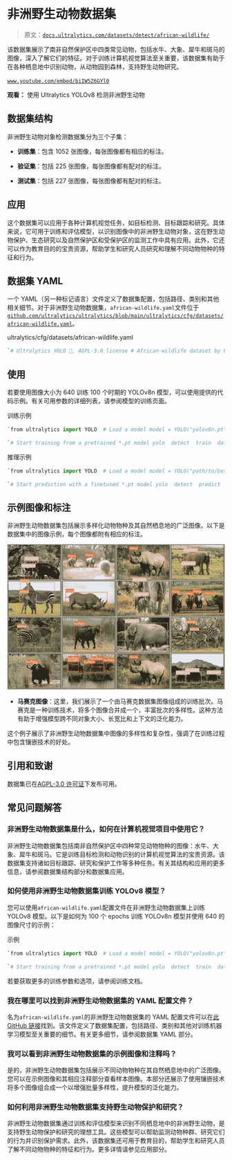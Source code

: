 # 非洲野生动物数据集

> 原文：[`docs.ultralytics.com/datasets/detect/african-wildlife/`](https://docs.ultralytics.com/datasets/detect/african-wildlife/)

该数据集展示了南非自然保护区中四类常见动物，包括水牛、大象、犀牛和斑马的图像，深入了解它们的特征。对于训练计算机视觉算法至关重要，该数据集有助于在各种栖息地中识别动物，从动物园到森林，支持野生动物研究。

[`www.youtube.com/embed/biIW5Z6GYl0`](https://www.youtube.com/embed/biIW5Z6GYl0)

**观看：** 使用 Ultralytics YOLOv8 检测非洲野生动物

## 数据集结构

非洲野生动物对象检测数据集分为三个子集：

+   **训练集**：包含 1052 张图像，每张图像都有相应的标注。

+   **验证集**：包括 225 张图像，每张图像都有配对的标注。

+   **测试集**：包括 227 张图像，每张图像都有配对的标注。

## 应用

这个数据集可以应用于各种计算机视觉任务，如目标检测、目标跟踪和研究。具体来说，它可用于训练和评估模型，以识别图像中的非洲野生动物对象，这在野生动物保护、生态研究以及自然保护区和受保护区的监测工作中具有应用。此外，它还可以作为教育目的的宝贵资源，帮助学生和研究人员研究和理解不同动物物种的特征和行为。

## 数据集 YAML

一个 YAML（另一种标记语言）文件定义了数据集配置，包括路径、类别和其他相关细节。对于非洲野生动物数据集，`african-wildlife.yaml`文件位于[`github.com/ultralytics/ultralytics/blob/main/ultralytics/cfg/datasets/african-wildlife.yaml`](https://github.com/ultralytics/ultralytics/blob/main/ultralytics/cfg/datasets/african-wildlife.yaml)。

ultralytics/cfg/datasets/african-wildlife.yaml

```py
`# Ultralytics YOLO 🚀, AGPL-3.0 license # African-wildlife dataset by Ultralytics # Documentation: https://docs.ultralytics.com/datasets/detect/african-wildlife/ # Example usage: yolo train data=african-wildlife.yaml # parent # ├── ultralytics # └── datasets #     └── african-wildlife  ← downloads here (100 MB)  # Train/val/test sets as 1) dir: path/to/imgs, 2) file: path/to/imgs.txt, or 3) list: [path/to/imgs1, path/to/imgs2, ..] path:  ../datasets/african-wildlife  # dataset root dir train:  train/images  # train images (relative to 'path') 1052 images val:  valid/images  # val images (relative to 'path') 225 images test:  test/images  # test images (relative to 'path') 227 images  # Classes names:   0:  buffalo   1:  elephant   2:  rhino   3:  zebra  # Download script/URL (optional) download:  https://github.com/ultralytics/assets/releases/download/v0.0.0/african-wildlife.zip` 
```

## 使用

若要使用图像大小为 640 训练 100 个时期的 YOLOv8n 模型，可以使用提供的代码示例。有关可用参数的详细列表，请参阅模型的训练页面。

训练示例

```py
`from ultralytics import YOLO  # Load a model model = YOLO("yolov8n.pt")  # load a pretrained model (recommended for training)  # Train the model results = model.train(data="african-wildlife.yaml", epochs=100, imgsz=640)` 
```

```py
`# Start training from a pretrained *.pt model yolo  detect  train  data=african-wildlife.yaml  model=yolov8n.pt  epochs=100  imgsz=640` 
```

推理示例

```py
`from ultralytics import YOLO  # Load a model model = YOLO("path/to/best.pt")  # load a brain-tumor fine-tuned model  # Inference using the model results = model.predict("https://ultralytics.com/assets/african-wildlife-sample.jpg")` 
```

```py
`# Start prediction with a finetuned *.pt model yolo  detect  predict  model='path/to/best.pt'  imgsz=640  source="https://ultralytics.com/assets/african-wildlife-sample.jpg"` 
```

## 示例图像和标注

非洲野生动物数据集包括展示多样化动物物种及其自然栖息地的广泛图像。以下是数据集中的图像示例，每个图像都附有相应的标注。

![非洲野生动物数据集示例图像](img/cda44b1007be6b2a3a06b3cf3a0c16a7.png)

+   **马赛克图像**：这里，我们展示了一个由马赛克数据集图像组成的训练批次。马赛克是一种训练技术，将多个图像合并成一个，丰富批次的多样性。这种方法有助于增强模型跨不同对象大小、长宽比和上下文的泛化能力。

这个例子展示了非洲野生动物数据集中图像的多样性和复杂性，强调了在训练过程中包含镶嵌技术的好处。

## 引用和致谢

数据集已在[AGPL-3.0 许可证](https://github.com/ultralytics/ultralytics/blob/main/LICENSE)下发布可用。

## 常见问题解答

### 非洲野生动物数据集是什么，如何在计算机视觉项目中使用它？

非洲野生动物数据集包括南非自然保护区中四种常见动物物种的图像：水牛、大象、犀牛和斑马。它是训练目标检测和动物识别的计算机视觉算法的宝贵资源。该数据集支持诸如目标跟踪、研究和保护工作等多种任务。有关其结构和应用的更多信息，请参阅数据集结构部分和数据集应用。

### 如何使用非洲野生动物数据集训练 YOLOv8 模型？

您可以使用`african-wildlife.yaml`配置文件在非洲野生动物数据集上训练 YOLOv8 模型。以下是如何为 100 个 epochs 训练 YOLOv8n 模型并使用 640 的图像尺寸的示例：

示例

```py
`from ultralytics import YOLO  # Load a model model = YOLO("yolov8n.pt")  # load a pretrained model (recommended for training)  # Train the model results = model.train(data="african-wildlife.yaml", epochs=100, imgsz=640)` 
```

```py
`# Start training from a pretrained *.pt model yolo  detect  train  data=african-wildlife.yaml  model=yolov8n.pt  epochs=100  imgsz=640` 
```

若要获取更多的训练参数和选项，请参阅训练文档。

### 我在哪里可以找到非洲野生动物数据集的 YAML 配置文件？

名为`african-wildlife.yaml`的非洲野生动物数据集的 YAML 配置文件可以在[此 GitHub 链接](https://github.com/ultralytics/ultralytics/blob/main/ultralytics/cfg/datasets/african-wildlife.yaml)找到。该文件定义了数据集配置，包括路径、类别和其他对训练机器学习模型至关重要的细节。有关更多细节，请参阅数据集 YAML 部分。

### 我可以看到非洲野生动物数据集的示例图像和注释吗？

是的，非洲野生动物数据集包括展示不同动物物种在其自然栖息地中的广泛图像。您可以在示例图像和其相应注释部分查看样本图像。本部分还展示了使用镶嵌技术将多个图像组合成一个以增强批量多样性，提升模型的泛化能力。

### 如何利用非洲野生动物数据集支持野生动物保护和研究？

非洲野生动物数据集通过训练和评估模型来识别不同栖息地中的非洲野生动物，是支持野生动物保护和研究的理想工具。这些模型可以帮助监测动物种群、研究它们的行为并识别保护需求。此外，该数据集还可用于教育目的，帮助学生和研究人员了解不同动物物种的特征和行为。更多详情请参见应用部分。
